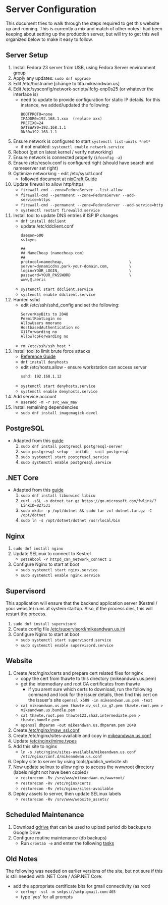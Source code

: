 # Server Configuration

This document tries to walk through the steps required to get this website up and running.  This is
currently a mix and match of other notes I had been keeping about setting up the production server, 
but will try to get this well organized below to make it easy to follow.


## Server Setup

1. Install Fedora 23 server from USB, using Fedora Server environment group
2. Apply any updates: `sudo dnf upgrade`
3. Edit /etc/hostname  [change to tifa.mikeandwan.us]
4. Edit /etc/sysconfig/network-scripts/ifcfg-enp0s25 (or whatever the interface is)
    - need to update to provide configuration for static IP details. for this instance, we added/updated the following:
        ```
        BOOTPROTO=none
        IPADDR0=192.168.1.xxx  (replace xxx)
        PREFIX0=24 
        GATEWAY0=192.168.1.1
        DNS0=192.168.1.1
        ```
5. Ensure network is configured to start `systemctl list-units *net*`
    - if not enabled:  `systemctl enable network.service`
6. Reboot (get on latest kernel / verify networking)
7. Ensure network is connected properly (`ifconfig -a`)
8. Ensure /etc/resolv.conf is configured right (should have search and nameserver set right)
9. Optimize networking - edit /etc/sysctl.conf
    - followed document at [nixCraft Guide](http://www.cyberciti.biz/tips/linux-unix-bsd-nginx-webserver-security.html)
10. Update firewall to allow http/https
    - `firewall-cmd --zone=FedoraServer --list-allow`
    - `firewall-cmd --permanent --zone=FedoraServer --add-service=https`
    - `firewall-cmd --permanent --zone=FedoraServer --add-service=http`
    - `systemctl restart firewalld.service`
11. Install tool to update DNS entries if ISP IP changes
    - `dnf install ddclient`
    - update /etc/ddclient.conf
        ```
        daemon=600
        ssl=yes

        ##
        ## NameCheap (namecheap.com)
        ##
        protocol=namecheap,                             \
        server=dynamicdns.park-your-domain.com,         \
        login=YOUR_LOGIN,                               \
        password=YOUR_PASSWORD                          \
        www,@,aeris
        ```
    - `systemctl start ddclient.service`
    - `systemctl enable ddclient.service`
12. Harden sshd
    - edit /etc/ssh/sshd_config and set the following:
        ```
        ServerKeyBits to 2048
        PermitRootLogin no
        AllowUsers mmorano
        HostbasedAuthentication no
        X11Forwarding no
        AllowTcpForwarding no
        ```
    - `rm /etc/ssh/ssh_host *`
13. Install tool to limit brute force attacks
    - [Reference Guide](http://www.cyberciti.biz/faq/rhel-linux-block-ssh-dictionary-brute-force-attacks/)
    - `dnf install denyhosts` 
    - edit /etc/hosts.allow - ensure workstation can access server
        ```
        sshd: 192.168.1.12
        ```
    - `systemctl start denyhosts.service`
    - `systemctl enable denyhosts.service`
14. Add service account
    - `useradd -m -r svc_www_maw`
15. Install remaining dependencies
    - `sudo dnf install imagemagick-devel`


## PostgreSQL

- Adapted from this [guide](https://fedoraproject.org/wiki/PostgreSQL)
    1. `sudo dnf install postgresql postgresql-server`
    2. `sudo postgresql-setup --initdb --unit postgresql`
    3. `sudo systemctl start postgresql.service`
    4. `sudo systemctl enable postgresql.service`


## .NET Core

- Adapted from this [guide](https://www.microsoft.com/net)
    1. `sudo dnf install libunwind libicu`
    2. `curl -sSL -o dotnet.tar.gz https://go.microsoft.com/fwlink/?LinkID=827531`
    3. `sudo mkdir -p /opt/dotnet && sudo tar zxf dotnet.tar.gz -C /opt/dotnet`
    4. `sudo ln -s /opt/dotnet/dotnet /usr/local/bin`


## Nginx

1. `sudo dnf install nginx`
2. Update SELinux to connect to Kestrel
    - `setsebool -P httpd_can_network_connect 1`
3. Configure Nginx to start at boot
    - `sudo systemctl start nginx.service`
    - `sudo systemctl enable nginx.service`


## Supervisord

This application will ensure that the backend application server (Kestrel / your website)
runs at system startup.  Also, if the process dies, this will restart the process.

1. `sudo dnf install supervisord`
2. Create config file [/etc/supervisord/mikeandwan.us.ini](supervisord/mikeandwan.us.ini)
3. Configure Nginx to start at boot
    - `sudo systemctl start supervisord.service`
    - `sudo systemctl enable supervisord.service`


## Website

1. Create /etc/nginx/certs and prepare cert related files for nginx
    - copy the cert from thawte to this directory (mikeandwan.us.pem)
    - get the intermediary and root CA certificates from thawte
        - if you arent sure which certs to download, run the following command and look for the issuer details, 
          then find this cert on the issuer's site
          `openssl x509 -in mikeandwan.us.pem -text`
    - `cat mikeandwan.us.pem thawte.dv_ssl_ca_g2.pem thawte.root.pem > mikeandwan.us.bundle.pem`
    - `cat thawte.root.pem thawte123.sha2.intermediate.pem > thawte.bundle.pem`
    - `openssl dhparam -out mikeandwan.us.dhparam.pem 2048`
2. Create [/etc/nginx/maw_ssl.conf](nginx/maw_ssl.conf)
3. Create /etc/nginx/sites-available and copy in [mikeandwan.us.conf](nginx/mikeandwan.us.conf)
4. Update [/etc/nginx/mime.types](nginx/mime.types)
5. Add this site to nginx
    - `ln -s /etc/nginx/sites-available/mikeandwan.us.conf /etc/nginx/conf.d/mikeandwan.us.conf`
6. Deploy site to server by using tools/publish_website.sh
7. Now update selinux to allow nginx to access the wwwroot directory (labels might not have been copied)
    - `restorecon -Rv /srv/www/mikeandwan.us/wwwroot/`
    - `restorecon -Rv /etc/nginx/certs`
    - `restorecon -Rv /etc/nginx/sites-available`
8. Deploy assets to server, then update SELinux labels
    - `restorecon -Rv /srv/www/website_assets/`


## Scheduled Maintenance

1. Download [gdrive](https://github.com/prasmussen/gdrive) that can be used to upload period db backups to Google Drive
2. Configure routine maintenance (db backups)
    - Run `crontab -e` and enter the following [tasks](crontab/crontab.conf)


## Old Notes

The following was needed on earlier versions of the site, but not sure if this is
still needed with .NET Core / ASP.NET Core:

- add the appropriate certificate bits for gmail connectivity (as root)
    - `certmgr -ssl -m smtps://smtp.gmail.com:465`
    - type 'yes' for all prompts
